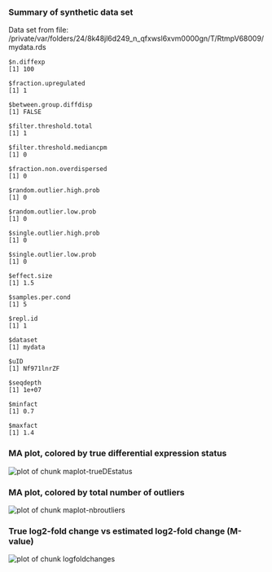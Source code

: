 ### Summary of synthetic data set
Data set from file: /private/var/folders/24/8k48jl6d249_n_qfxwsl6xvm0000gn/T/RtmpV68009/mydata.rds

```
$n.diffexp
[1] 100

$fraction.upregulated
[1] 1

$between.group.diffdisp
[1] FALSE

$filter.threshold.total
[1] 1

$filter.threshold.mediancpm
[1] 0

$fraction.non.overdispersed
[1] 0

$random.outlier.high.prob
[1] 0

$random.outlier.low.prob
[1] 0

$single.outlier.high.prob
[1] 0

$single.outlier.low.prob
[1] 0

$effect.size
[1] 1.5

$samples.per.cond
[1] 5

$repl.id
[1] 1

$dataset
[1] mydata

$uID
[1] Nf971lnrZF

$seqdepth
[1] 1e+07

$minfact
[1] 0.7

$maxfact
[1] 1.4
```


### MA plot, colored by true differential expression status
![plot of chunk maplot-trueDEstatus](/private/var/folders/24/8k48jl6d249_n_qfxwsl6xvm0000gn/T/RtmpV68009/compcodeR_check_figure/maplot-trueDEstatus-1.png)
### MA plot, colored by total number of outliers
![plot of chunk maplot-nbroutliers](/private/var/folders/24/8k48jl6d249_n_qfxwsl6xvm0000gn/T/RtmpV68009/compcodeR_check_figure/maplot-nbroutliers-1.png)
### True log2-fold change vs estimated log2-fold change (M-value)
![plot of chunk logfoldchanges](/private/var/folders/24/8k48jl6d249_n_qfxwsl6xvm0000gn/T/RtmpV68009/compcodeR_check_figure/logfoldchanges-1.png)
